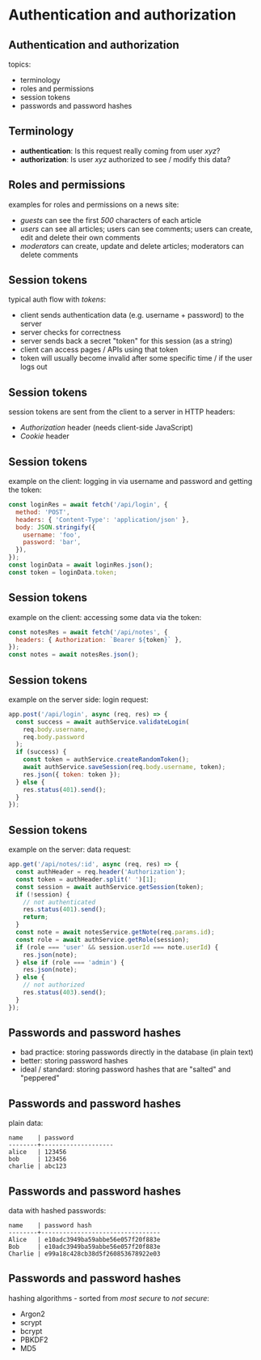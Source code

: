 # Authentication and authorization

## Authentication and authorization

topics:

- terminology
- roles and permissions
- session tokens
- passwords and password hashes

## Terminology

- **authentication**: Is this request really coming from user _xyz_?
- **authorization**: Is user _xyz_ authorized to see / modify this data?

## Roles and permissions

examples for roles and permissions on a news site:

- _guests_ can see the first _500_ characters of each article
- _users_ can see all articles; users can see comments; users can create, edit and delete their own comments
- _moderators_ can create, update and delete articles; moderators can delete comments

## Session tokens

typical auth flow with _tokens_:

- client sends authentication data (e.g. username + password) to the server
- server checks for correctness
- server sends back a secret "token" for this session (as a string)
- client can access pages / APIs using that token
- token will usually become invalid after some specific time / if the user logs out

## Session tokens

session tokens are sent from the client to a server in HTTP headers:

- _Authorization_ header (needs client-side JavaScript)
- _Cookie_ header

## Session tokens

example on the client: logging in via username and password and getting the token:

```js
const loginRes = await fetch('/api/login', {
  method: 'POST',
  headers: { 'Content-Type': 'application/json' },
  body: JSON.stringify({
    username: 'foo',
    password: 'bar',
  }),
});
const loginData = await loginRes.json();
const token = loginData.token;
```

## Session tokens

example on the client: accessing some data via the token:

```js
const notesRes = await fetch('/api/notes', {
  headers: { Authorization: `Bearer ${token}` },
});
const notes = await notesRes.json();
```

## Session tokens

example on the server side: login request:

```js
app.post('/api/login', async (req, res) => {
  const success = await authService.validateLogin(
    req.body.username,
    req.body.password
  );
  if (success) {
    const token = authService.createRandomToken();
    await authService.saveSession(req.body.username, token);
    res.json({ token: token });
  } else {
    res.status(401).send();
  }
});
```

## Session tokens

example on the server: data request:

```js
app.get('/api/notes/:id', async (req, res) => {
  const authHeader = req.header('Authorization');
  const token = authHeader.split(' ')[1];
  const session = await authService.getSession(token);
  if (!session) {
    // not authenticated
    res.status(401).send();
    return;
  }
  const note = await notesService.getNote(req.params.id);
  const role = await authService.getRole(session);
  if (role === 'user' && session.userId === note.userId) {
    res.json(note);
  } else if (role === 'admin') {
    res.json(note);
  } else {
    // not authorized
    res.status(403).send();
  }
});
```

## Passwords and password hashes

- bad practice: storing passwords directly in the database (in plain text)
- better: storing password hashes
- ideal / standard: storing password hashes that are "salted" and "peppered"

## Passwords and password hashes

plain data:

```
name    | password
--------+--------------------
alice   | 123456
bob     | 123456
charlie | abc123
```

## Passwords and password hashes

data with hashed passwords:

```
name    | password hash
--------+---------------------------------
Alice   | e10adc3949ba59abbe56e057f20f883e
Bob     | e10adc3949ba59abbe56e057f20f883e
Charlie | e99a18c428cb38d5f260853678922e03
```

## Passwords and password hashes

hashing algorithms - sorted from _most secure_ to _not secure_:

- Argon2
- scrypt
- bcrypt
- PBKDF2
- MD5
